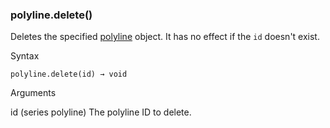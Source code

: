 ### polyline.delete()

Deletes the specified [polyline](#type_polyline) object. It has no effect if the `id` doesn't exist.

Syntax

```
polyline.delete(id) → void
```

Arguments

id (series polyline) The polyline ID to delete.

